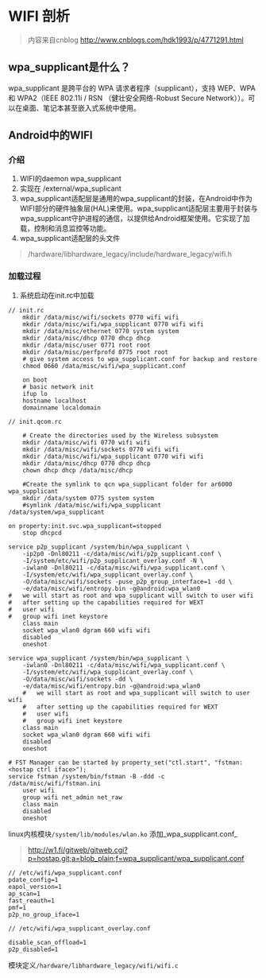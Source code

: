 # WIFI 剖析
> 内容来自cnblog http://www.cnblogs.com/hdk1993/p/4771291.html

## wpa_supplicant是什么？
wpa_supplicant 是跨平台的 WPA 请求者程序（supplicant），支持 WEP、WPA 和 WPA2（IEEE 802.11i / RSN （健壮安全网络-Robust Secure Network））。可以在桌面、笔记本甚至嵌入式系统中使用。

## Android中的WIFI

### 介绍
1. WIFI的daemon wpa_supplicant
2. 实现在 /external/wpa_suplicant
3. wpa_supplicant适配层是通用的wpa_supplicant的封装，在Android中作为WIFI部分的硬件抽象层(HAL)来使用。wpa_supplicant适配层主要用于封装与wpa_supplicant守护进程的通信，以提供给Android框架使用。它实现了加载，控制和消息监控等功能。 
4. wpa_supplicant适配层的头文件
> /hardware/libhardware_legacy/include/hardware_legacy/wifi.h

### 加载过程
1. 系统启动在init.rc中加载
```
// init.rc
    mkdir /data/misc/wifi/sockets 0770 wifi wifi
    mkdir /data/misc/wifi/wpa_supplicant 0770 wifi wifi
    mkdir /data/misc/ethernet 0770 system system
    mkdir /data/misc/dhcp 0770 dhcp dhcp
    mkdir /data/misc/user 0771 root root
    mkdir /data/misc/perfprofd 0775 root root
    # give system access to wpa_supplicant.conf for backup and restore
    chmod 0660 /data/misc/wifi/wpa_supplicant.conf

    on boot
    # basic network init
    ifup lo
    hostname localhost
    domainname localdomain

// init.qcom.rc

    # Create the directories used by the Wireless subsystem
    mkdir /data/misc/wifi 0770 wifi wifi
    mkdir /data/misc/wifi/sockets 0770 wifi wifi
    mkdir /data/misc/wifi/wpa_supplicant 0770 wifi wifi
    mkdir /data/misc/dhcp 0770 dhcp dhcp
    chown dhcp dhcp /data/misc/dhcp

    #Create the symlink to qcn wpa_supplicant folder for ar6000 wpa_supplicant
    mkdir /data/system 0775 system system
    #symlink /data/misc/wifi/wpa_supplicant /data/system/wpa_supplicant

on property:init.svc.wpa_supplicant=stopped
    stop dhcpcd

service p2p_supplicant /system/bin/wpa_supplicant \
    -ip2p0 -Dnl80211 -c/data/misc/wifi/p2p_supplicant.conf \
    -I/system/etc/wifi/p2p_supplicant_overlay.conf -N \
    -iwlan0 -Dnl80211 -c/data/misc/wifi/wpa_supplicant.conf \
    -I/system/etc/wifi/wpa_supplicant_overlay.conf \
    -O/data/misc/wifi/sockets -puse_p2p_group_interface=1 -dd \
    -e/data/misc/wifi/entropy.bin -g@android:wpa_wlan0
#   we will start as root and wpa_supplicant will switch to user wifi
#   after setting up the capabilities required for WEXT
#   user wifi
#   group wifi inet keystore
    class main
    socket wpa_wlan0 dgram 660 wifi wifi
    disabled
    oneshot

service wpa_supplicant /system/bin/wpa_supplicant \
    -iwlan0 -Dnl80211 -c/data/misc/wifi/wpa_supplicant.conf \
    -I/system/etc/wifi/wpa_supplicant_overlay.conf \
    -O/data/misc/wifi/sockets -dd \
    -e/data/misc/wifi/entropy.bin -g@android:wpa_wlan0
    #   we will start as root and wpa_supplicant will switch to user wifi
    #   after setting up the capabilities required for WEXT
    #   user wifi
    #   group wifi inet keystore
    class main
    socket wpa_wlan0 dgram 660 wifi wifi
    disabled
    oneshot

# FST Manager can be started by property_set("ctl.start", "fstman:<hostap ctrl iface>");
service fstman /system/bin/fstman -B -ddd -c /data/misc/wifi/fstman.ini
    user wifi
    group wifi net_admin net_raw
    class main
    disabled
    oneshot
```

linux内核模块`/system/lib/modules/wlan.ko` 添加_wpa_supplicant.conf_
> http://w1.fi/gitweb/gitweb.cgi?p=hostap.git;a=blob_plain;f=wpa_supplicant/wpa_supplicant.conf

```
// /etc/wifi/wpa_supplicant.conf
pdate_config=1
eapol_version=1
ap_scan=1
fast_reauth=1
pmf=1
p2p_no_group_iface=1

// /etc/wifi/wpa_supplicant_overlay.conf

disable_scan_offload=1
p2p_disabled=1
```

模块定义`/hardware/libhardware_legacy/wifi/wifi.c`



